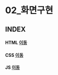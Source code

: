 # 02_화면구현
INDEX
---
#### HTML [이동](./01html.md)
#### CSS [이동](./02css.md)
#### JS [이동](./01html.md)






